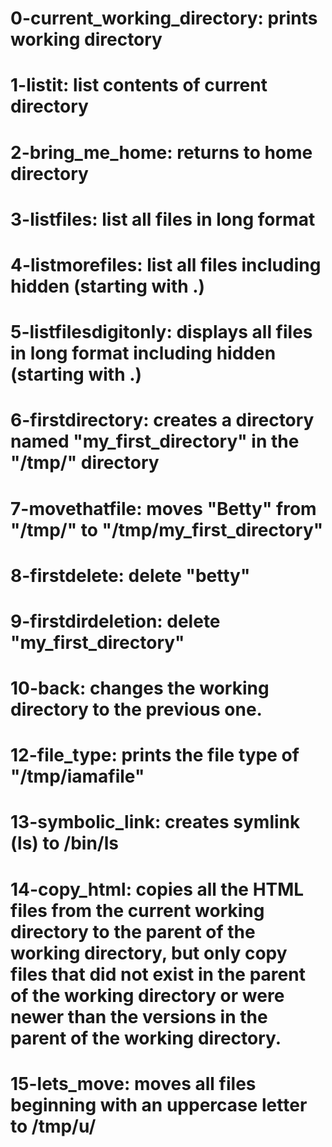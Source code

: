 # 0-current_working_directory: prints working directory
# 1-listit: list contents of current directory
# 2-bring_me_home: returns to home directory
# 3-listfiles: list all files in long format
# 4-listmorefiles: list all files including hidden (starting with .)
# 5-listfilesdigitonly: displays all files in long format including hidden (starting with .)
# 6-firstdirectory: creates a directory named "my_first_directory" in the "/tmp/" directory
# 7-movethatfile: moves "Betty" from "/tmp/" to "/tmp/my_first_directory"
# 8-firstdelete: delete "betty"
# 9-firstdirdeletion: delete "my_first_directory"
# 10-back: changes the working directory to the previous one.
#
# 12-file_type: prints the file type of "/tmp/iamafile"
# 13-symbolic_link: creates symlink (__ls__) to /bin/ls
# 14-copy_html: copies all the HTML files from the current working directory to the parent of the working directory, but only copy files that did not exist in the parent of the working directory or were newer than the versions in the parent of the working directory.
# 15-lets_move: moves all files beginning with an uppercase letter to /tmp/u/